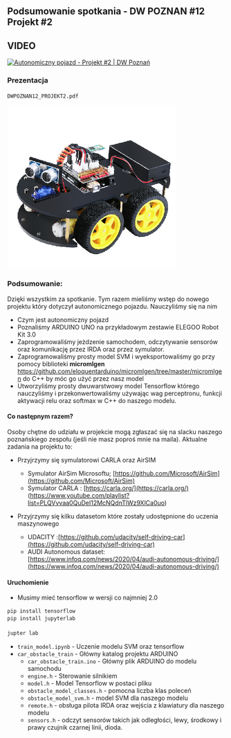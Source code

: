

## Podsumowanie spotkania - DW POZNAN #12 Projekt #2

## VIDEO

[![Autonomiczny pojazd - Projekt #2 | DW Poznań](http://img.youtube.com/vi/KEqKid9rXoM/0.jpg)](https://youtu.be/KEqKid9rXoM?list=PLa8KbhSQZVUhFsfa2Por7p10Oo8LKoBmD)

### Prezentacja

`DWPOZNAN12_PROJEKT2.pdf`

![./assets/elegoo.png](./assets/model.png)

### Podsumowanie:

Dzięki wszystkim za spotkanie.  Tym razem mieliśmy wstęp do nowego projektu który dotyczył autonomicznego pojazdu. Nauczyliśmy się na nim

* Czym jest autonomiczny pojazd
* Poznaliśmy ARDUINO UNO na przykładowym zestawie ELEGOO Robot Kit 3.0
* Zaprogramowaliśmy jeżdzenie samochodem, odczytywanie sensorów oraz komunikację przez IRDA oraz przez symulator.
* Zaprogramowaliśmy prosty model SVM i wyeksportowaliśmy go przy pomocy biblioteki **micromlgen** https://github.com/eloquentarduino/micromlgen/tree/master/micromlgen do C++ by móc go użyć przez nasz model
* Utworzyliśmy prosty dwuwarstwowy model Tensorflow którego nauczyliśmy i przekonwertowaliśmy używając wag perceptronu, funkcji aktywacji relu oraz softmax w C++ do naszego modelu.

#### Co następnym razem?

Osoby chętne do udziału w projekcie mogą zgłaszać się na slacku naszego poznańskiego zespołu (jeśli nie masz poproś mnie na maila). Aktualne zadania na projektu to:

* Przyjrzymy się symulatorowi CARLA oraz AirSIM
  * Symulator AirSim Microsoftu; [https://github.com/Microsoft/AirSim](https://github.com/Microsoft/AirSim)
  * Symulator CARLA : [https://carla.org/](https://carla.org/) (https://www.youtube.com/playlist?list=PLQVvvaa0QuDeI12McNQdnTlWz9XlCa0uo)
* Przyjrzymy się kilku datasetom które zostały udostępnione do uczenia maszynowego

  * UDACITY :[https://github.com/udacity/self-driving-car](https://github.com/udacity/self-driving-car)
  * AUDI Autonomous dataset: [https://www.infoq.com/news/2020/04/audi-autonomous-driving/](https://www.infoq.com/news/2020/04/audi-autonomous-driving/)



#### Uruchomienie

* Musimy mieć tensorflow w wersji co najmniej 2.0

```python
pip install tensorflow
pip install jupyterlab

jupter lab
```

* `train_model.ipynb` - Uczenie modelu SVM oraz tensorflow
* `car_obstacle_train` - Główny katalog projektu ARDUINO
  * `car_obstacle_train.ino` - Główny plik ARDUINO do modelu samochodu
  * `engine.h` - Sterowanie silnikiem
  * `model.h` - Model Tensorflow w postaci pliku
  * `obstacle_model_classes.h` - pomocna liczba klas poleceń
  * `obstacle_model_svm.h` - model SVM dla naszego modelu
  * `remote.h` - obsługa pilota IRDA oraz wejścia z klawiatury dla naszego modelu
  * `sensors.h` - odczyt sensorów takich jak odległości, lewy, środkowy i prawy czujnik czarnej linii, dioda.


